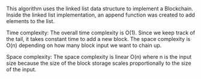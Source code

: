 This algorithm uses the linked list data structure to implement a Blockchain. Inside the 
linked list implementation, an append function was created to add elements to the list.

Time complexity: The overall time complexity is O(1). Since we keep track of the tail, it takes constant time to add a new block. The space complexity is O(n) depending on how many block input we want to chain up.

Space complexity: The space complexity is linear O(n) where n is the input size because 
the size of the block storage scales proportionally to the size of the input.
